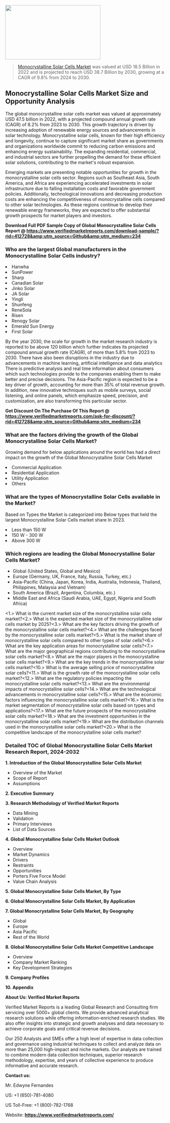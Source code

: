 <img src="https://ffe5etoiles.com/wp-content/uploads/2024/12/MST1-300x171.png" alt="" width="300" height="171" class="alignnone size-medium wp-image-20088" /><blockquote><p><p><a href="https://www.verifiedmarketreports.com/download-sample/?rid=412728&utm_source=Github&utm_medium=234" target="_blank">Monocrystalline Solar Cells Market</a> was valued at USD 18.5 Billion in 2022 and is projected to reach USD 38.7 Billion by 2030, growing at a CAGR of 9.8% from 2024 to 2030.</p></blockquote><p><h2>Monocrystalline Solar Cells Market Size and Opportunity Analysis</h2> <p>The global monocrystalline solar cells market was valued at approximately USD 47.5 billion in 2022, with a projected compound annual growth rate (CAGR) of 8.2% from 2023 to 2030. This growth trajectory is driven by increasing adoption of renewable energy sources and advancements in solar technology. Monocrystalline solar cells, known for their high efficiency and longevity, continue to capture significant market share as governments and organizations worldwide commit to reducing carbon emissions and enhancing energy sustainability. The expanding residential, commercial, and industrial sectors are further propelling the demand for these efficient solar solutions, contributing to the market's robust expansion.</p> <p>Emerging markets are presenting notable opportunities for growth in the monocrystalline solar cells sector. Regions such as Southeast Asia, South America, and Africa are experiencing accelerated investments in solar infrastructure due to falling installation costs and favorable government policies. Additionally, technological innovations and decreasing production costs are enhancing the competitiveness of monocrystalline cells compared to other solar technologies. As these regions continue to develop their renewable energy frameworks, they are expected to offer substantial growth prospects for market players and investors.</p> </p><p class=""><strong>Download Full PDF Sample Copy of Global Monocrystalline Solar Cells Report @ <a href="https://www.verifiedmarketreports.com/download-sample/?rid=412728&amp;utm_source=Github&amp;utm_medium=234" target="_blank">https://www.verifiedmarketreports.com/download-sample/?rid=412728&amp;utm_source=Github&amp;utm_medium=234</a></strong></p><h3 id="" class="">Who are the largest Global manufacturers in the Monocrystalline Solar Cells industry?</h3><p><li>Hanwha</li><li> SunPower</li><li> Sharp</li><li> Canadian Solar</li><li> Jinko Solar</li><li> JA Solar</li><li> Yingli</li><li> Shunfeng</li><li> ReneSola</li><li> Risen</li><li> Renogy Solar</li><li> Emerald Sun Energy</li><li> First Solar</li></p><div class=""><div class="" dir="" data-message-author-role="" data-message-id="" data-message-model-slug=""><div class=""><div class=""><div class=""><div class="" dir="" data-message-author-role="" data-message-id="" data-message-model-slug=""><div class=""><div class=""><p>By the year 2030, the scale for growth in the market research industry is reported to be above 120 billion which further indicates its projected compound annual growth rate (CAGR), of more than 5.8% from 2023 to 2030. There have also been disruptions in the industry due to advancements in machine learning, artificial intelligence and data analytics There is predictive analysis and real time information about consumers which such technologies provide to the companies enabling them to make better and precise decisions. The Asia-Pacific region is expected to be a key driver of growth, accounting for more than 35% of total revenue growth. In addition, new innovative techniques such as mobile surveys, social listening, and online panels, which emphasize speed, precision, and customization, are also transforming this particular sector.</p><p><strong>Get Discount On The Purchase Of This Report @&nbsp; <a href="https://www.verifiedmarketreports.com/ask-for-discount/?rid=412728&amp;utm_source=Github&amp;utm_medium=234" target="_blank">https://www.verifiedmarketreports.com/ask-for-discount/?rid=412728&amp;utm_source=Github&amp;utm_medium=234</a></strong></p></div></div></div></div></div></div></div></div><h3 id="" class="">What are the factors driving the growth of the Global Monocrystalline Solar Cells Market?</h3><p id="" class="">Growing demand for below applications around the world has had a direct impact on the growth of the Global Monocrystalline Solar Cells Market</p><p id="" class=""><li>Commercial Application</li><li> Residential Application</li><li> Utility Application</li><li> Others</li></p><h3 id="" class="">What are the types of Monocrystalline Solar Cells available in the Market?</h3><p id="" class="">Based on Types the Market is categorized into Below types that held the largest Monocrystalline Solar Cells market share In 2023.</p><p id="" class=""><li>Less than 150 W</li><li> 150 W - 300 W</li><li> Above 300 W</li></p><h3 id="" class="">Which regions are leading the Global Monocrystalline Solar Cells Market?</h3><ul><li>Global (United States, Global and Mexico)</li><li>Europe (Germany, UK, France, Italy, Russia, Turkey, etc.)</li><li>Asia-Pacific (China, Japan, Korea, India, Australia, Indonesia, Thailand, Philippines, Malaysia and Vietnam)</li><li>South America (Brazil, Argentina, Columbia, etc.)</li><li>Middle East and Africa (Saudi Arabia, UAE, Egypt, Nigeria and South Africa)</li></ul><p><1.> What is the current market size of the monocrystalline solar cells market?<2.> What is the expected market size of the monocrystalline solar cells market by 2025?<3.> What are the key factors driving the growth of the monocrystalline solar cells market?<4.> What are the challenges faced by the monocrystalline solar cells market?<5.> What is the market share of monocrystalline solar cells compared to other types of solar cells?<6.> What are the key application areas for monocrystalline solar cells?<7.> What are the major geographical regions contributing to the monocrystalline solar cells market?<8.> What are the major players in the monocrystalline solar cells market?<9.> What are the key trends in the monocrystalline solar cells market?<10.> What is the average selling price of monocrystalline solar cells?<11.> What is the growth rate of the monocrystalline solar cells market?<12.> What are the regulatory policies impacting the monocrystalline solar cells market?<13.> What are the environmental impacts of monocrystalline solar cells?<14.> What are the technological advancements in monocrystalline solar cells?<15.> What are the economic factors influencing the monocrystalline solar cells market?<16.> What is the market segmentation of monocrystalline solar cells based on types and applications?<17.> What are the future prospects of the monocrystalline solar cells market?<18.> What are the investment opportunities in the monocrystalline solar cells market?<19.> What are the distribution channels used in the monocrystalline solar cells market?<20.> What is the competitive landscape of the monocrystalline solar cells market?</p><h3 id="" class="">Detailed TOC of Global Monocrystalline Solar Cells Market Research Report, 2024-2032</h3><p id="" class=""><strong>1. Introduction of the Global Monocrystalline Solar Cells Market</strong></p><ul><li>Overview of the Market</li><li>Scope of Report</li><li>Assumptions</li></ul><p id="" class=""><strong>2. Executive Summary</strong></p><p id="" class=""><strong>3. Research Methodology of&nbsp;Verified Market Reports</strong></p><ul><li>Data Mining</li><li>Validation</li><li>Primary Interviews</li><li>List of Data Sources</li></ul><p id="" class=""><strong>4. Global Monocrystalline Solar Cells Market Outlook</strong></p><ul><li>Overview</li><li>Market Dynamics</li><li>Drivers</li><li>Restraints</li><li>Opportunities</li><li>Porters Five Force Model</li><li>Value Chain Analysis</li></ul><p id="" class=""><strong>5. Global Monocrystalline Solar Cells Market, By&nbsp;Type</strong></p><p id="" class=""><strong>6. Global Monocrystalline Solar Cells Market, By Application</strong></p><p id="" class=""><strong>7. Global Monocrystalline Solar Cells Market, By Geography</strong></p><ul><li>Global</li><li>Europe</li><li>Asia Pacific</li><li>Rest of the World</li></ul><p id="" class=""><strong>8. Global Monocrystalline Solar Cells Market Competitive Landscape</strong></p><ul><li>Overview</li><li>Company Market Ranking</li><li>Key Development Strategies</li></ul><p id="" class=""><strong>9. Company Profiles</strong></p><p id="" class=""><strong>10. Appendix</strong></p><p id="" class=""><strong>About Us: Verified Market Reports</strong></p><p id="" class="">Verified Market Reports is a leading Global Research and Consulting firm servicing over 5000+ global clients. We provide advanced analytical research solutions while offering information-enriched research studies. We also offer insights into strategic and growth analyses and data necessary to achieve corporate goals and critical revenue decisions.</p><p id="" class="">Our 250 Analysts and SMEs offer a high level of expertise in data collection and governance using industrial techniques to collect and analyze data on more than 25,000 high-impact and niche markets. Our analysts are trained to combine modern data collection techniques, superior research methodology, expertise, and years of collective experience to produce informative and accurate research.</p><p id="" class=""><strong>Contact us:</strong></p><p id="" class="">Mr. Edwyne Fernandes</p><p id="" class="">US: +1 (650)-781-4080</p><p id="" class="">US Toll-Free: +1 (800)-782-1768</p><p id="" class="">Website: <a target="" data-test-app-aware-link=""><strong>https://www.verifiedmarketreports.com/</strong></a></p>
